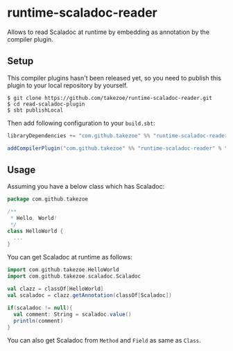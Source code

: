 # runtime-scaladoc-reader

Allows to read Scaladoc at runtime by embedding as annotation by the compiler plugin.

## Setup

This compiler plugins hasn't been released yet, so you need to publish this plugin to your local repository by yourself.

```
$ git clone https://github.com/takezoe/runtime-scaladoc-reader.git
$ cd read-scaladoc-plugin
$ sbt publishLocal
```

Then add following configuration to your `build.sbt`:

```scala
libraryDependencies += "com.github.takezoe" %% "runtime-scaladoc-reader" % "0.0.1-SNAPSHOT"

addCompilerPlugin("com.github.takezoe" %% "runtime-scaladoc-reader" % "0.0.1-SNAPSHOT")
```

## Usage

Assuming you have a below class which has Scaladoc:

```scala
package com.github.takezoe

/**
 * Hello, World!
 */
class HelloWorld {
  ...
}
```

You can get Scaladoc at runtime as follows:

```scala
import com.github.takezoe.HelloWorld
import com.github.takezoe.scaladoc.Scaladoc

val clazz = classOf[HelloWorld]
val scaladoc = clazz.getAnnotation(classOf[Scaladoc])

if(scaladoc != null){
  val comment: String = scaladoc.value()
  println(comment)
}
```

You can also get Scaladoc from `Method` and `Field` as same as `Class`.